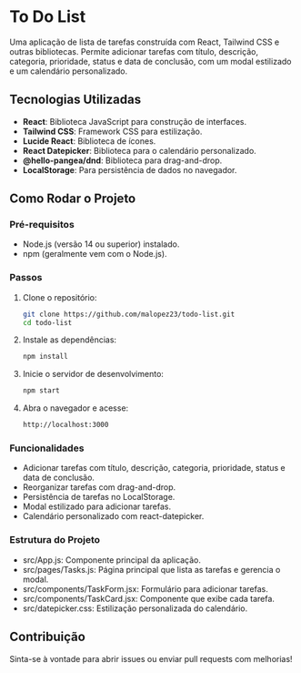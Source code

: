 # To Do List

Uma aplicação de lista de tarefas construída com React, Tailwind CSS e outras bibliotecas. Permite adicionar tarefas com título, descrição, categoria, prioridade, status e data de conclusão, com um modal estilizado e um calendário personalizado.

## Tecnologias Utilizadas
- **React**: Biblioteca JavaScript para construção de interfaces.
- **Tailwind CSS**: Framework CSS para estilização.
- **Lucide React**: Biblioteca de ícones.
- **React Datepicker**: Biblioteca para o calendário personalizado.
- **@hello-pangea/dnd**: Biblioteca para drag-and-drop.
- **LocalStorage**: Para persistência de dados no navegador.

## Como Rodar o Projeto

### Pré-requisitos
- Node.js (versão 14 ou superior) instalado.
- npm (geralmente vem com o Node.js).

### Passos
1. Clone o repositório:
   ```bash
   git clone https://github.com/malopez23/todo-list.git
   cd todo-list

2. Instale as dependências:
    ```bash
    npm install

3. Inicie o servidor de desenvolvimento:
    ```bash
    npm start

4. Abra o navegador e acesse:
    ```bash
    http://localhost:3000

### Funcionalidades
- Adicionar tarefas com título, descrição, categoria, prioridade, status e data de conclusão.
- Reorganizar tarefas com drag-and-drop.
- Persistência de tarefas no LocalStorage.
- Modal estilizado para adicionar tarefas.
- Calendário personalizado com react-datepicker.

### Estrutura do Projeto
- src/App.js: Componente principal da aplicação.
- src/pages/Tasks.js: Página principal que lista as tarefas e gerencia o modal.
- src/components/TaskForm.jsx: Formulário para adicionar tarefas.
- src/components/TaskCard.jsx: Componente que exibe cada tarefa.
- src/datepicker.css: Estilização personalizada do calendário.

## Contribuição
Sinta-se à vontade para abrir issues ou enviar pull requests com melhorias!
